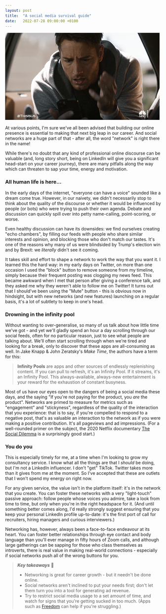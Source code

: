 ```yaml
---
layout: post
title:  "A social media survival guide"
date:   2022-07-28 09:00:00 +0100
---
```


![This Is Us - Doomscrolling](/assets/img/this-is-us-doomscrolling.gif)

At various points, I'm sure we've all been advised that building our online presence is essential to making that next big leap in our career. And social networks are a huge part of that - after all, the word "network" is right there in the name!

While there's no doubt that any kind of professional online discourse can be valuable (and, long story short, being on LinkedIn will give you a significant head-start on your career journey), there are many pitfalls along the way which can threaten to sap your time, energy and motivation.

### All human life is here...

In the early days of the internet, "everyone can have a voice" sounded like a dream come true. However, in our naivety, we didn't necessarily stop to think about the quality of the discourse or whether it would be influenced by people (or bots) who were trying to push their own agenda. Debate and discussion can quickly spill over into petty name-calling, point-scoring, or worse.

Even healthy discussion can have its downsides: we find ourselves creating "echo chambers", by filling our feeds with people who share similar interests and opinion, and blocking those who don't match our tastes. It's one of the reasons why many of us were blindsided by Trump's election win and by Brexit: we _literally_ didn't see it coming.

It takes skill and effort to shape a network to work the way that you want it. I learned this the hard way: in my early days on Twitter, on more than one occasion I used the "block" button to remove someone from my timeline, simply because their frequent posting was clogging my news feed. This became awkward when I met that person after giving a conference talk, and they asked me why they weren't able to follow me on Twitter! It turns out that I should've been using the "Mute" button - this is obvious now in hindsight, but with new networks (and new features) launching on a regular basis, it's a lot of subtlety to keep in one's head.

### Drowning in the infinity pool

Without wanting to over-generalise, so many of us talk about how little time we've got - and yet we'll gladly spend an hour a day scrolling through our social feeds, often for no particular reason, just to see what people are talking about. We'll often start scrolling through when we're tired and looking for a break, only to discover that these apps are all-consuming as well. In Jake Knapp & John Zeratsky's _Make Time_, the authors have a term for this:

> **Infinity Pools** are apps and other sources of endlessly replenishing content. If you can pull to refresh, it's an Infinity Pool. If it streams, it's an Infinity Pool. This always-available, always-new entertainment is your reward for the exhaustion of constant busyness.

Most of us have our eyes open to the dangers of being a social media these days, and the saying "If you're not paying for the product, you _are_ the product". Networks are primed to measure for metrics such as "engagement" and "stickyness", regardless of the quality of the interaction that you experience: that is to say, if you're compelled to respond to a negative post, that's as valuable an interaction to the network as if you were making a positive contribution. It's all pageviews and ad impressions. (For a well-rounded primer on the subject, the 2020 Netflix documentary [The Social Dilemma](https://www.netflix.com/title/81254224) is a surprisingly good start.)

### You do you

This is especially timely for me, at a time when I'm looking to grow my consultancy service. I know what all the things are that I _should_ be doing, but I'm not a LinkedIn influencer. I don't "get" TikTok. Twitter takes more than it gives from me at the moment. So I've accepted that these are outlets that I won't spend my energy on right now.

For any given service, the value isn't in the platform itself: it's in the network that you create. You can foster these networks with a very "light-touch" passive approach: follow people whose voices you admire, take a look from time to time, but only when you're in the right headspace for it. (And until something better comes along, I'd really strongly suggest ensuring that you keep your personal LinkedIn profile up-to-date: it's the first port of call for recruiters, hiring managers and curious interviewers.)

Networking has, however, always been a face-to-face endeavour at its heart. You can foster better relationships through eye contact and body language than you'll ever manage in fifty hours of Zoom calls, and although large gatherings can be sapping for those who class themselves as introverts, there is real value in making real-world connections - especially if social networks push all of the wrong buttons for you.

> **_Key takeaways_** 📝  
> * Networking is great for career growth - but it needn't be done online.
> * Social networks aren't inclined to put your needs first; don't let them turn you into a tool for generating ad revenue.
> * Try to restrict social media usage to a set amount of time, and watch for signs that you're getting sucked in too much. (Apps such as [Freedom](https://freedom.to) can help if you're struggling.)
